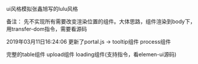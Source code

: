 ui风格模拟张鑫旭写的lulu风格

备注：
先不实现所有需要改变渲染位置的组件。大体思路，组件渲染到body下，用transfer-dom指令，需要看源码




2019年03月11日16:24:06 更新了portal.js -> tooltip组件 process组件

完整的table组件   upload组件   loading组件(支持指令，看elemen-ui源码)
